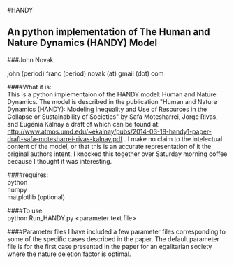 #HANDY

## An python implementation of The Human and Nature Dynamics (HANDY) Model

###John Novak

john (period) franc (period) novak (at) gmail (dot) com <br />

####What it is:<br />
  This is a python implementaion of the HANDY model: Human and Nature Dynamics. The model is described in the publication "Human and Nature Dynamics (HANDY): Modeling Inequality and Use of Resources in the Collapse or Sustainability of Societies" by Safa Motesharrei, Jorge Rivas, and Eugenia Kalnay a draft of which can be found at: http://www.atmos.umd.edu/~ekalnay/pubs/2014-03-18-handy1-paper-draft-safa-motesharrei-rivas-kalnay.pdf . I make no claim to the intelectual content of the model, or that this is an accurate representation of it the original authors intent. I knocked this together over Saturday morning coffee because I thought it was interesting.


####requires:<br />
python<br />
numpy<br />
matplotlib (optional) <br />

####To use:<br />
  python Run_HANDY.py \<parameter text file\>


####Parameter files
  I have included a few parameter files corresponding to some of the specific cases described in the paper. The default parameter file is for the first case presented in the paper for an egalitarian society where the nature deletion factor is optimal.